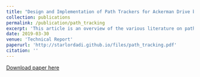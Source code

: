 ```yaml
---
title: "Design and Implementation of Path Trackers for Ackerman Drive based Vehicles"
collection: publications
permalink: /publication/path_tracking
excerpt: 'This article is an overview of the various literature on path tracking methods and their implementation in simulation and realistic operating environments. The scope of this study includes analysis, implementation, tuning, and comparison of some selected path tracking methods commonly used in practice for trajectory tracking in autonomous vehicles.'
date: 2019-03-30
venue: 'Technical Report'
paperurl: 'http://starlordadi.github.io/files/path_tracking.pdf'
citation: ''
---
```


[Download paper here](http://starlordadi.github.io/files/path_tracking.pdf)

